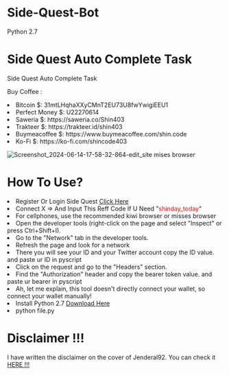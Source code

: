 # Side-Quest-Bot

Python 2.7

# Side Quest Auto Complete Task

<p>Side Quest Auto Complete Task</p>


Buy Coffee :
<li>Bitcoin $: 31mtLHqhaXXyCMnT2EU73U8fwYwigiEEU1</li>
<li>Perfect Money $: U22270614</li>
<li>Saweria $: https://saweria.co/Shin403</li>
<li>Trakteer $: https://trakteer.id/shin403</li>
<li>Buymeacoffee $: https://www.buymeacoffee.com/shin.code</li>
<li>Ko-Fi $: https://ko-fi.com/shincode403</li>

![Screenshot_2024-06-14-17-58-32-864-edit_site mises browser](https://github.com/Jenderal92/Side-Quest-Bot/assets/59664965/2eb9bff7-24bf-4494-9993-f673ca4d709a)


# How To Use?

<li> Register Or Login Side Quest <a href="https://lb.backend-sidequest.rcade.game/">Click Here</a></li>
<li> Connect X => And Input This Reff Code If U Need "<font color=red>shinday_today</font>"</li>
<li> For cellphones, use the recommended kiwi browser or misses browser </li>
<li> Open the developer tools (right-click on the page and select "Inspect" or press Ctrl+Shift+I).</li>
<li> Go to the "Network" tab in the developer tools.</li>
<li>Refresh the page and look for a network</li>
<li> There you will see your ID and your Twitter account copy the ID value. and paste ur ID in pyscript</li>
<li>Click on the request and go to the "Headers" section.</li>
<li>Find the "Authorization" header and copy the bearer token value. and paste ur bearer in pyscript</li>

<li> Ah, let me explain, this tool doesn't directly connect your wallet, so connect your wallet manually!</li>

<li>Install Python 2.7 <a href="https://www.python.org/ftp/python/2.7.17/python-2.7.17.amd64.msi"> Download Here</a></li>
<li>python file.py</li>

# Disclaimer !!!

<p>I have written the disclaimer on the cover of Jenderal92. You can check it <a href="https://github.com/Jenderal92">HERE !!!</a></p>
